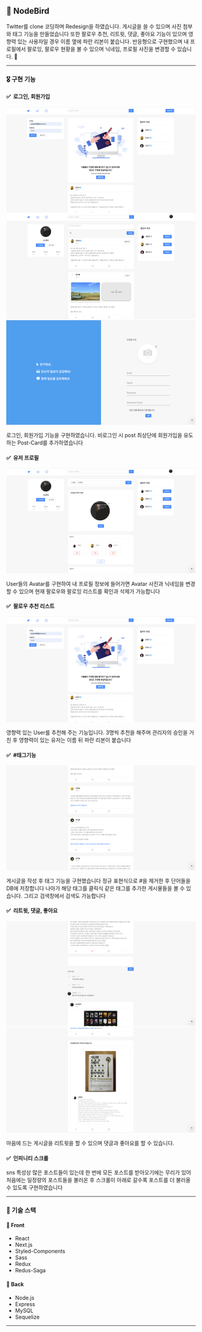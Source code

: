## 🦄 NodeBird

Twitter를 clone 코딩하며 Redesign을 하였습니다. 게시글을 쓸 수 있으며 사진 첨부와 태그 기능을 만들었습니다 또한 팔로우 추천, 리트윗, 댓글, 좋아요 기능이 있으며 영향력 있는 사용자일 경우 이름 옆에 파란 리본이 붙습니다. 반응형으로 구현했으며 내 프로필에서 팔로잉, 팔로우 현황을 볼 수 있으며 닉네임, 프로필 사진을 변경할 수 있습니다. 🤩

***

### 🎖 구현 기능

#### ✅ &nbsp;로그인, 회원가입
![](./img/1.png) 
![](./img/2.png)
![](./img/3.png)

로그인, 회원가입 기능을 구현하였습니다. 비로그인 시 post 최상단에 회원가입을 유도하는 Post-Card를 추가하였습니다

#### ✅ &nbsp;유저 프로필
![](./img/7.png) 

User들의 Avatar를 구현하여 내 프로필 정보에 들어가면 Avatar 사진과 닉네임을 변경할 수 있으며 현재 팔로우와 팔로잉 리스트를 확인과 삭제가 가능합니다

#### ✅ &nbsp;팔로우 추천 리스트
![](./img/1.png) 

영향력 있는 User를 추천해 주는 기능입니다. 3명씩 추천을 해주며 관리자의 승인을 거친 후 영향력이 있는 유저는 이름 뒤 파란 리본이 붙습니다

#### ✅ &nbsp;#태그기능
![](./img/4.png) 

게시글을 작성 후 태그 기능을 구현했습니다 정규 표현식으로 #을 제거한 후 단어들을 DB에 저장합니다 나아가 해당 태그를 클릭식 같은 태그를 추가한 게시물들을 볼 수 있습니다. 그리고 검색창에서 검색도 가능합니다

#### ✅ &nbsp;리트윗, 댓글, 좋아요
![](./img/6.png)
![](./img/5.png)  

마음에 드는 게시글을 리트윗을 할 수 있으며 댓글과 좋아요를 할 수 있습니다.

#### ✅ &nbsp;인피니티 스크롤

sns 특성상 많은 포스트들이 있는데 한 번에 모든 포스트를 받아오기에는 무리가 있어 처음에는 일정량의 포스트들을 불러온 후 스크롤이 아래로 갈수록 포스트를 더 불러올 수 있도록 구현하였습니다

***

### 📌 기술 스택
#### 💎 Front
- React
- Next.js
- Styled-Components
- Sass
- Redux
- Redus-Saga

#### 💎 Back
- Node.js
- Express
- MySQL
- Sequelize


***